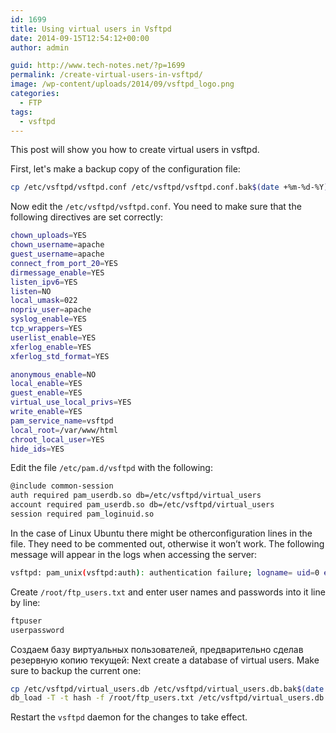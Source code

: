 ```yaml
---
id: 1699
title: Using virtual users in Vsftpd
date: 2014-09-15T12:54:12+00:00
author: admin

guid: http://www.tech-notes.net/?p=1699
permalink: /create-virtual-users-in-vsftpd/
image: /wp-content/uploads/2014/09/vsftpd_logo.png
categories:
  - FTP
tags:
  - vsftpd
---
```

This post will show you how to create virtual users in vsftpd.

First, let's make a backup copy of the configuration file:
```bash
cp /etc/vsftpd/vsftpd.conf /etc/vsftpd/vsftpd.conf.bak$(date +%m-%d-%Y)
```

Now edit the `/etc/vsftpd/vsftpd.conf`. You need to make sure that the following directives are set correctly:

```bash
chown_uploads=YES
chown_username=apache
guest_username=apache
connect_from_port_20=YES
dirmessage_enable=YES
listen_ipv6=YES
listen=NO
local_umask=022
nopriv_user=apache
syslog_enable=YES
tcp_wrappers=YES
userlist_enable=YES
xferlog_enable=YES
xferlog_std_format=YES

anonymous_enable=NO
local_enable=YES
guest_enable=YES
virtual_use_local_privs=YES
write_enable=YES
pam_service_name=vsftpd
local_root=/var/www/html
chroot_local_user=YES
hide_ids=YES
```

Edit the file `/etc/pam.d/vsftpd` with the following:

```bash
@include common-session  
auth required pam_userdb.so db=/etc/vsftpd/virtual_users  
account required pam_userdb.so db=/etc/vsftpd/virtual_users  
session required pam_loginuid.so
```

In the case of Linux Ubuntu there might be otherconfiguration lines in the file. They need to be commented out, otherwise it won’t work. The following message will appear in the logs when accessing the server:
```bash
vsftpd: pam_unix(vsftpd:auth): authentication failure; logname= uid=0 euid=0 tty=ftp
```

Create `/root/ftp_users.txt` and enter user names and passwords into it line by line:

```bash
ftpuser  
userpassword
```

Создаем базу виртуальных пользователей, предварительно сделав резервную копию текущей:
Next create a database of virtual users. Make sure to backup the current one:

```bash
cp /etc/vsftpd/virtual_users.db /etc/vsftpd/virtual_users.db.bak$(date +%m-%d-%Y)  
db_load -T -t hash -f /root/ftp_users.txt /etc/vsftpd/virtual_users.db
```

Restart the `vsftpd` daemon for the changes to take effect.